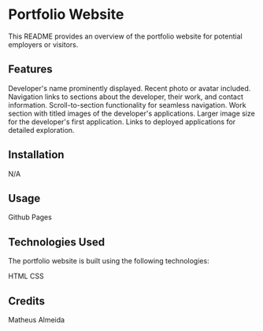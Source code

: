# Portfolio Website

This README provides an overview of the portfolio website for potential employers or visitors.

## Features

Developer's name prominently displayed.
Recent photo or avatar included.
Navigation links to sections about the developer, their work, and contact information.
Scroll-to-section functionality for seamless navigation.
Work section with titled images of the developer's applications.
Larger image size for the developer's first application.
Links to deployed applications for detailed exploration.

## Installation

N/A

## Usage

Github Pages

## Technologies Used

The portfolio website is built using the following technologies:

HTML
CSS

## Credits
Matheus Almeida
